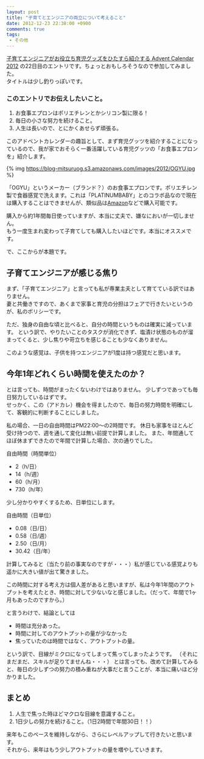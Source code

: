```yaml
---
layout: post
title: "子育てとエンジニアの両立について考えること"
date: 2012-12-23 22:38:00 +0900
comments: true
tags: 
 - その他
---
```


[子育てエンジニアがお役立ち育児グッズをひたすら紹介する Advent Calendar 2012](http://www.adventar.org/calendars/45) の22日目のエントリです。ちょっとおもしろそうなので参加してみました。  
タイトルは少し釣りっぽいです。

<!-- more -->

### このエントリでお伝えしたいこと。

1.  お食事エプロンはポリエチレンとかシリコン製に限る！
2.  毎日の小さな努力を続けること。
3.  人生は長いので、とにかくあせらず頑張る。

このアドベントカレンダーの趣旨として、まず育児グッツを紹介することになっているので、我が家でおそらく一番活躍している育児グッツの「お食事エプロンを」紹介します。

{% img https://blog-mitsuruog.s3.amazonaws.com/images/2012/OGYU.jpg %}

「OGYU」というメーカー（ブランド？）のお食事エプロンです。ポリエチレン製で食器感覚で洗えます。これは「PLATINUMBABY」とのコラボ品なので現在は購入することはできませんが、類似品は[Amazon](https://www.amazon.co.jp/dp/B001QOAS2Y/ref=as_li_qf_sp_asin_til?tag=mitsuruog-22&amp;camp=243&amp;creative=1615&amp;linkCode=as1&amp;creativeASIN=B001QOAS2Y&amp;adid=00QK31KGT3T3CED7A7W9&amp;)などで購入可能です。

購入から約1年間毎日使っていますが、本当に丈夫で、嫌なにおいが一切しません。  
もう一度生まれ変わって子育てしても購入したいほどです。本当にオススメです。

で、ここからが本題です。

## 子育てエンジニアが感じる焦り

まず、「子育てエンジニア」と言っても私が専業主夫として育てている訳ではありません。  
妻と共働きですので、あくまで家事と育児の分担はフェアで行きたいというのが、私のポリシーです。

ただ、独身の自由な頃と比べると、自分の時間というものは確実に減っています。
という訳で、やりたいことのタスクが消化できず、塩漬け状態のものが溜まってくると、少し焦りや苛立ちを感じることも少なくありません。

このような感覚は、子供を持つエンジニアが1度は持つ感覚だと思います。

## 今年1年どれくらい時間を使えたのか？

とは言っても、時間がまったくないわけではありません。
少しずつであっても毎日努力しているはずです。  
せっかく、この（アドカレ）機会を得ましたので、毎日の努力時間を明確にして、客観的に判断することにしました。

私の場合、一日の自由時間はPM22:00～の2時間です。
休日も家事をほとんど受け持つので、週を通して変化は無い前提で計算しました。
また、年間通してほぼ休まずできたので年間で計算した場合、次の通りでした。

自由時間（時間単位）

*   2（h/日）　
*   14（h/週）
*   60（h/月）
*   730（h/年）

少し分かりやすくするため、日単位にします。

自由時間（日単位）

*   0.08（日/日）
*   0.58（日/週）
*   2.50（日/月）
*   30.42（日/年）

計算してみると（当たり前の事実なのですが・・・）私が感じている感覚よりも遥かに大きい値が出て驚きました。

この時間に対する考え方は個人差があると思いますが、私は今年1年間のアウトプットを考えたとき、時間に対して少ないなと感じました。（だって、年間で1ヶ月もあったのですから。）

と言うわけで、結論としては

*   時間は充分あった。
*   時間に対してのアウトプットの量が少なかった
*   焦っていたのは時間ではなく、アウトプットの量。

という訳で、目線がミクロになってしまって焦ってしまったようです。
（それにまだまだ、スキルが足りてませんね・・・）
とは言っても、改めて計算してみると、毎日の少しずつの努力の積み重ねが大事だと言うことが、本当に痛いほど分かりました。

## まとめ

1.  人生で焦った時ほどマクロな目線を意識すること。
2.  1日少しの努力を続けること。（1日2時間で年間30日！！）

来年もこのペースを維持しながら、さらにレベルアップして行きたいと思います。  
それから、来年はもう少しアウトプットの量を増やしていきます。
